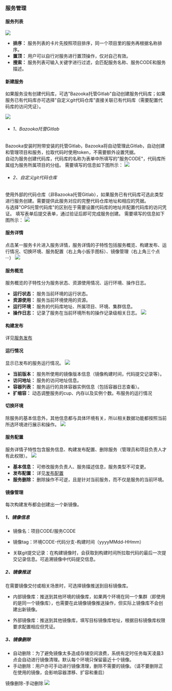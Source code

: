 ### 服务管理

#### 服务列表
![](/assets/服务-服务列表.png)
- **排序：** 服务列表的卡片先按照项目排序，同一个项目里的服务再根据名称排序。
- **置顶：** 用户可以自行对服务进行置顶操作，仅对自己有效。
- **搜索：** 服务列表可输入关键字进行过滤，会匹配服务名称、服务CODE和服务描述。

#### 新建服务

如果服务没有创建代码库，可选"Bazooka托管Gitlab"自动创建服务代码库；如果服务已有代码库亦可选择"自定义git代码仓库"直接关联已有代码库（需要配置代码库的访问凭证）。

![](/assets/服务-新建服务方式.png)
- ###### 1、Bazooka托管Gitlab

Bazooka安装时附带安装的托管Gitlab，Bazooka将自动管理此Gitlab，自动创建和管理项目和服务，拉取代码时使用token，不需要额外设置凭据。
<br>
自动为服务创建代码库，代码库的名称为表单中所填写的"服务CODE"，代码库所属组为服务所属项目的分组。
需要填写的信息如下图所示：
![](/assets/服务-从ops托管gitlab新建.png)

- ###### 2、自定义git代码仓库
使用外部的代码仓库（非Bazooka托管Gitlab），如果服务已有代码库可选此类型进行服务创建。需要提供此服务对应的完整代码仓库地址和相应的凭据。
<br>
与选择"OPS托管代码库"的区别在于需要设置代码库的地址并配置代码库的访问凭证。
填写表单后提交表单，通过验证后即可完成服务创建。
需要填写的信息如下图所示：
![](/assets/服务-从外部git代码仓库新建.png)

#### 服务详情
点击某一服务卡片进入服务详情，服务详情的子特性包括服务概览、构建发布、运行情况、切换环境、服务配置（右上角小扳手图标）、镜像管理（右上角三个点···）
![](/assets/服务-服务详情.png)

#### 服务概览
服务概览的子特性分为服务状态、资源使用情况、运行环境、操作日志。
- **运行状态：** 服务当前环境的运行状态。
- **资源使用：** 服务当前环境使用的资源。
- **运行环境：** 服务的代码库地址、所属项目、环境、集群信息。
- **操作日志：** 记录了服务在当前环境所有的操作记录级相关日志。
![](/assets/服务-服务详情.png)

#### 构建发布
详见[服务发布](../function/deploy.md)

#### 运行情况
显示已发布的服务运行情况。
![](/assets/服务-服务运行情况.png)
- **当前版本：** 服务所使用的镜像版本信息（镜像构建时间，代码提交记录等）。 
- **访问地址：** 服务的访问地址信息。
- **容器列表：** 服务运行的具体容器实例信息（包括容器日志查看）。
- **扩缩容：** 动态调整服务的cup、内存以及实例个数。布服务的运行情况

#### 切换环境
除服务的基本信息外，其他信息都与具体环境有关，所以相关数据功能都按照当前所选环境进行展示和操作。
![](/assets/服务-切换环境.png)

#### 服务配置
服务详情子特性包含服务信息、构建发布配置、删除服务（管理员和项目负责人才有此权限）。
![](/assets/服务-服务配置.png)

- **基本信息：** 可修改服务负责人、服务描述信息，服务类型不可变更。
- **发布配置：** 详见[发布配置](../function/config.md)
- **服务删除：** 删除操作不可逆，且是针对当前服务，而不仅是服务的当前环境。

#### 镜像管理
每次构建发布都会创建出一个新镜像。

##### 1、镜像信息  
- 镜像名：项目CODE/服务CODE

- 镜像tag：环境CODE-代码分支-构建时间（yyyyMMdd-HHmm）

- 关联git提交记录：在构建镜像时，会获取到构建时间所拉取代码的最后一次提交记录信息。可追溯镜像中代码提交信息。
  

##### 2、镜像推送  
在需要镜像交付或相关场景时，可选择镜像推送到目标镜像库。
 
 - 内部镜像库：推送到其他环境的镜像库，如果两个环境在同一个集群（即使用的是同一个镜像库），也需要在此镜像镜像推送操作，但实际上镜像库不会创建出新镜像。
 
 - 外部镜像库：推送到其他镜像库，填写目标镜像库地址，根据目标镜像库权限要求配置相应但凭证。
 

##### 3、镜像删除

- 自动删除：为了避免镜像太多造成存储空间浪费，系统有定时任务每天凌晨3点会自动进行镜像清理。默认每个环境只保留最近十个镜像。
- 手动删除：用户亦可手动进行镜像清理，删除不需要的镜像。（请不要删除正在使用的镜像，会影响容器漂移、扩容和重启）

镜像删除-手动删除
![](/assets/镜像删除.gif)